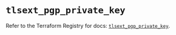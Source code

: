 # `tlsext_pgp_private_key`

Refer to the Terraform Registry for docs: [`tlsext_pgp_private_key`](https://registry.terraform.io/providers/ferlab-ste-justine/tlsext/0.2.0/docs/resources/pgp_private_key).
